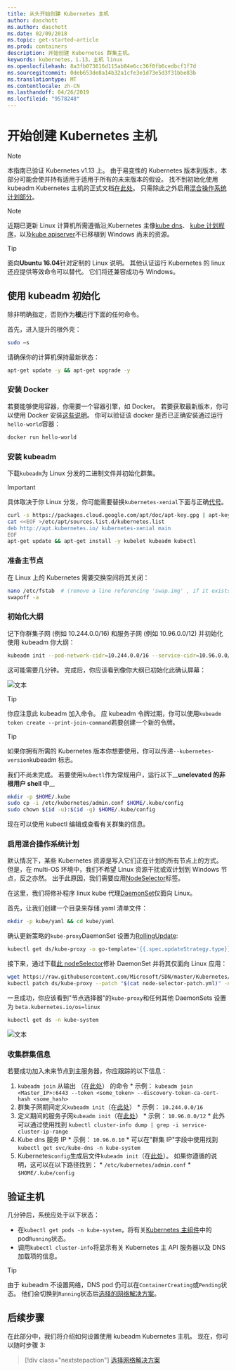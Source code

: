 ```yaml
---
title: 从头开始创建 Kubernetes 主机
author: daschott
ms.author: daschott
ms.date: 02/09/2018
ms.topic: get-started-article
ms.prod: containers
description: 开始创建 Kubernetes 群集主机。
keywords: kubernetes，1.13，主机 linux
ms.openlocfilehash: 8a3fb073616d115ab84e6cc36f0fb6cedbcf1f7d
ms.sourcegitcommit: 0deb653de8a14b32a1cfe3e1d73e5d3f31bbe83b
ms.translationtype: MT
ms.contentlocale: zh-CN
ms.lasthandoff: 04/26/2019
ms.locfileid: "9578248"
---
```

# <a name="creating-a-kubernetes-master"></a>开始创建 Kubernetes 主机 #
> [!NOTE]
> 本指南已验证 Kubernetes v1.13 上。 由于易变性的 Kubernetes 版本到版本，本部分可能会使并持有适用于适用于所有的未来版本的假设。 找不到初始化使用 kubeadm Kubernetes 主机的正式文档[在此处](https://kubernetes.io/docs/setup/independent/install-kubeadm/)。 只需除此之外启用[混合操作系统计划部分](#enable-mixed-os-scheduling)。

> [!NOTE]  
> 近期已更新 Linux 计算机所需遵循沿;Kubernetes 主像[kube dns](https://kubernetes.io/docs/concepts/services-networking/dns-pod-service/)、 [kube 计划程序](https://kubernetes.io/docs/reference/command-line-tools-reference/kube-scheduler/)，以及[kube apiserver](https://kubernetes.io/docs/reference/command-line-tools-reference/kube-apiserver/)不已移植到 Windows 尚未的资源。 

> [!tip]
> 面向**Ubuntu 16.04**针对定制的 Linux 说明。 其他认证运行 Kubernetes 的 linux 还应提供等效命令可以替代。 它们将还兼容成功与 Windows。


## <a name="initialization-using-kubeadm"></a>使用 kubeadm 初始化 ##
除非明确指定，否则作为**根**运行下面的任何命令。

首先，进入提升的根外壳：

```bash
sudo –s
```

请确保你的计算机保持最新状态：

```bash
apt-get update -y && apt-get upgrade -y
```

### <a name="install-docker"></a>安装 Docker ###
若要能够使用容器，你需要一个容器引擎，如 Docker。 若要获取最新版本，你可以使用 Docker 安装[这些说明](https://docs.docker.com/install/linux/docker-ce/ubuntu/)。 你可以验证该 docker 是否已正确安装通过运行`hello-world`容器：

```bash
docker run hello-world
```

### <a name="install-kubeadm"></a>安装 kubeadm ###
下载`kubeadm`为 Linux 分发的二进制文件并初始化群集。

> [!Important]  
> 具体取决于你 Linux 分发，你可能需要替换`kubernetes-xenial`下面与正确[代号](https://wiki.ubuntu.com/Releases)。

```bash
curl -s https://packages.cloud.google.com/apt/doc/apt-key.gpg | apt-key add -
cat <<EOF >/etc/apt/sources.list.d/kubernetes.list
deb http://apt.kubernetes.io/ kubernetes-xenial main
EOF
apt-get update && apt-get install -y kubelet kubeadm kubectl 
```

### <a name="prepare-the-master-node"></a>准备主节点 ###
在 Linux 上的 Kubernetes 需要交换空间将其关闭：

```bash
nano /etc/fstab  # (remove a line referencing 'swap.img' , if it exists)
swapoff -a 
```

### <a name="initialize-master"></a>初始化大纲 ###
记下你群集子网 (例如 10.244.0.0/16) 和服务子网 (例如 10.96.0.0/12) 并初始化使用 kubeadm 你大纲：

```bash
kubeadm init --pod-network-cidr=10.244.0.0/16 --service-cidr=10.96.0.0/12
```

这可能需要几分钟。 完成后，你应该看到像你大纲已初始化此确认屏幕：

![文本](media/kubeadm-init.png)

> [!tip]
> 你应注意此 kubeadm 加入命令。 应 kubeadm 令牌过期，你可以使用`kubeadm token create --print-join-command`若要创建一个新的令牌。

> [!tip]
> 如果你拥有所需的 Kubernetes 版本你想要使用，你可以传递`--kubernetes-version`kubeadm 标志。

我们不尚未完成。 若要使用`kubectl`作为常规用户，运行以下__**unelevated 的非根用户 shell 中**__

```bash
mkdir -p $HOME/.kube
sudo cp -i /etc/kubernetes/admin.conf $HOME/.kube/config
sudo chown $(id -u):$(id -g) $HOME/.kube/config
```
现在可以使用 kubectl 编辑或查看有关群集的信息。

### <a name="enable-mixed-os-scheduling"></a>启用混合操作系统计划 ###
默认情况下，某些 Kubernetes 资源是写入它们正在计划的所有节点上的方式。 但是，在 multi-OS 环境中，我们不希望 Linux 资源干扰或双计划到 Windows 节点，反之亦然。 出于此原因，我们需要应用[NodeSelector](https://kubernetes.io/docs/concepts/configuration/assign-pod-node/#nodeselector)标签。 

在这里，我们将修补程序 linux kube 代理[DaemonSet](https://kubernetes.io/docs/concepts/workloads/controllers/daemonset/)仅面向 Linux。

首先，让我们创建一个目录来存储.yaml 清单文件：
```bash
mkdir -p kube/yaml && cd kube/yaml
```

确认更新策略的`kube-proxy`DaemonSet 设置为[RollingUpdate](https://kubernetes.io/docs/tasks/manage-daemon/update-daemon-set/):

```bash
kubectl get ds/kube-proxy -o go-template='{{.spec.updateStrategy.type}}{{"\n"}}' --namespace=kube-system
```

接下来，通过下载[此 nodeSelector](https://github.com/Microsoft/SDN/tree/master/Kubernetes/flannel/l2bridge/manifests/node-selector-patch.yml)修补 DaemonSet 并将其仅面向 Linux 应用：

```bash
wget https://raw.githubusercontent.com/Microsoft/SDN/master/Kubernetes/flannel/l2bridge/manifests/node-selector-patch.yml
kubectl patch ds/kube-proxy --patch "$(cat node-selector-patch.yml)" -n=kube-system
```

一旦成功，你应该看到"节点选择器"的`kube-proxy`和任何其他 DaemonSets 设置为 `beta.kubernetes.io/os=linux`

```bash
kubectl get ds -n kube-system
```

![文本](media/kube-proxy-ds.png)

### <a name="collect-cluster-information"></a>收集群集信息 ###
若要成功加入未来节点到主服务器，你应跟踪的以下信息：
  1. `kubeadm join` 从输出 （在[此处](#initialize-master)） 的命令
    * 示例： `kubeadm join <Master_IP>:6443 --token <some_token> --discovery-token-ca-cert-hash <some_hash>`
  2. 群集子网期间定义`kubeadm init`（在[此处](#initialize-master)）
    * 示例： `10.244.0.0/16`
  3. 定义期间的服务子网`kubeadm init`（在[此处](#initialize-master)）
    * 示例： `10.96.0.0/12`
    * 此外可以通过使用找到 `kubectl cluster-info dump | grep -i service-cluster-ip-range`
  4. Kube dns 服务 IP 
    * 示例： `10.96.0.10`
    * 可以在"群集 IP"字段中使用找到 `kubectl get svc/kube-dns -n kube-system`
  5. Kubernetes`config`生成后文件`kubeadm init`（在[此处](#initialize-master)）。 如果你遵循的说明，这可以在以下路径找到：
    * `/etc/kubernetes/admin.conf`
    * `$HOME/.kube/config`

## <a name="verifying-the-master"></a>验证主机 ##
几分钟后，系统应处于以下状态：

  - 在`kubectl get pods -n kube-system`，将有关[Kubernetes 主组件](https://kubernetes.io/docs/concepts/overview/components/#master-components)中的 pod`Running`状态。
  - 调用`kubectl cluster-info`将显示有关 Kubernetes 主 API 服务器以及 DNS 加载项的信息。
  
> [!tip]
> 由于 kubeadm 不设置网络，DNS pod 仍可以在`ContainerCreating`或`Pending`状态。 他们会切换到`Running`状态后[选择的网络解决方案](./network-topologies.md)。

## <a name="next-steps"></a>后续步骤 ## 
在此部分中，我们将介绍如何设置使用 kubeadm Kubernetes 主机。 现在，你可以随时步骤 3:

> [!div class="nextstepaction"]
> [选择网络解决方案](./network-topologies.md)